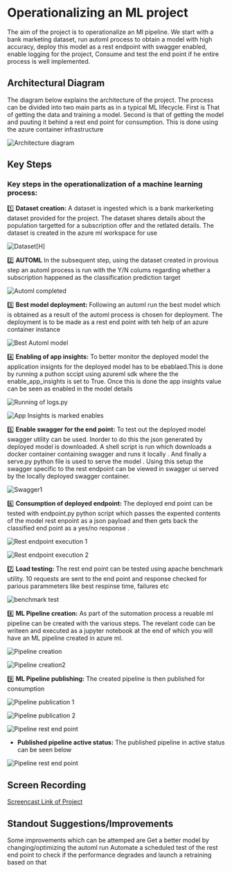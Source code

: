 # Operationalizing an ML project

The aim of the project is to operationalize an Ml pipeline. We start with a bank marketing dataset, run automl process
to obtain a model with high accuracy, deploy this model as a rest endpoint with swagger enabled, enable logging for the project,
Consume and test the end point if he entire process is well implemented.

## Architectural Diagram
The diagram below explains the architecture of the project.
The process can be divided into two main parts as in a typical ML lifecycle. 
First is That of getting the data and training a model.
Second is that of getting the model and puuting it behind a rest end point for consumption. This is done using the azure container infrastructure

![Architecture diagram](https://github.com/abhijit-kalita/nd00333_AZMLND_C2/blob/master/starter_files/images/Project_Architecture.png)


## Key Steps

### Key steps in the operationalization of a machine learning process:


:one:   **Dataset creation:** A dataset is ingested which is a bank markerketing dataset provided for the project. The dataset shares details about the population targetted for a subscription offer and the retlated details. The dataset is created in the azure ml workspace for use


![Dataset](https://github.com/abhijit-kalita/nd00333_AZMLND_C2/blob/master/starter_files/images/Bankmktng_Dataset.png "Dataset")[H]


:two:   **AUTOML** In the subsequent step, using the dataset created in provious step an automl process is run with the Y/N colums regarding whether a subscription happened as the classification prediction target

![Automl completed](https://github.com/abhijit-kalita/nd00333_AZMLND_C2/blob/master/starter_files/images/Automl_completed_exp.png)

:three:   **Best model deployment:** Following an automl run the best model which is obtained as a result of the automl process is chosen for deployment. The deployment is to be  made as a rest end point with teh help of an azure container instance

![Best Automl model](https://github.com/abhijit-kalita/nd00333_AZMLND_C2/blob/master/starter_files/images/Automl_Best_exp.png)

:four:   **Enabling of app insights:** To better monitor the deployed model the application insignts for the deployed model has to be ebablaed.This is done by running a puthon sccipt using azureml sdk where the the enable_app_insights is set to True. Once this is done the app insights value can be seen as enabled in the model details

![Running of logs.py](https://github.com/abhijit-kalita/nd00333_AZMLND_C2/blob/master/starter_files/images/logs-py-run.png)

![App Insights is marked enables](https://github.com/abhijit-kalita/nd00333_AZMLND_C2/blob/master/starter_files/images/app-insights-enabled.png)


:five:   **Enable swagger for the end point:** To test out the deployed model swagger utility can be used. Inorder to do this the json generated by deployed model is downloaded. A shell script is run which downloads a docker container containing swagger and runs it locally . And finally a serve.py python file is used to serve the model .
Using this setup the swagger specific to the rest endpoint can be viewed in swagger ui served by the locally deployed swagger container.

![Swagger1](https://github.com/abhijit-kalita/nd00333_AZMLND_C2/blob/master/starter_files/images/swagger-json-serving.png)


:six: **Consumption of deployed endpoint:** The deployed end point can be tested with endpoint.py python script which passes the expented contents of the model 
rest enpoint as a json payload and then gets back the classified end point as a yes/no response .

![Rest endpoint execution 1](https://github.com/abhijit-kalita/nd00333_AZMLND_C2/blob/master/starter_files/images/end-point-execution-json.png)

![Rest endpoint execution 2](https://github.com/abhijit-kalita/nd00333_AZMLND_C2/blob/master/starter_files/images/endpoint-execution.png)

:seven: **Load testing:** The rest end point can be tested using apache benchmark utility. 10 requests are sent to the end point and response checked for parious parammeters 
like best respinse time, failures etc

![benchmark test](https://github.com/abhijit-kalita/nd00333_AZMLND_C2/blob/master/starter_files/images/Benchmark-test-api.png)

:eight: **ML Pipeline creation:** As part of the sutomation process a reuable ml pipeline can be created with the various steps. The revelant code can be writeen and executed
as a jupyter notebook at the end of which you will have an ML pipeline created in azure ml.

![Pipeline creation](https://github.com/abhijit-kalita/nd00333_AZMLND_C2/blob/master/starter_files/images/pipeline-notebook-run2.png)

![Pipeline creation2](https://github.com/abhijit-kalita/nd00333_AZMLND_C2/blob/master/starter_files/images/pipelin120.png)


:nine: **ML Pipeline publishing:** The created pipeline is then published for consumption

![Pipeline publication 1](https://github.com/abhijit-kalita/nd00333_AZMLND_C2/blob/master/starter_files/images/pipeline7.png)



![Pipeline publication 2](https://github.com/abhijit-kalita/nd00333_AZMLND_C2/blob/master/starter_files/images/pipeline8.png)



![Pipeline rest end point](https://github.com/abhijit-kalita/nd00333_AZMLND_C2/blob/master/starter_files/images/pipeline11.png)


* **Published pipeline active status:** The published pipeline in active status can be seen below

![Pipeline rest end point](https://github.com/abhijit-kalita/nd00333_AZMLND_C2/blob/master/starter_files/images/published-pipeline-overview.png)



## Screen Recording
[Screencast Link of Project](https://youtu.be/9Y6MumokV9Y)

## Standout Suggestions/Improvements
Some improvements which can be attemped are
Get a better model by changing/optimizing the automl run
Automate a scheduled test of the rest end point to check if the performance degrades and launch a retraining based on that


